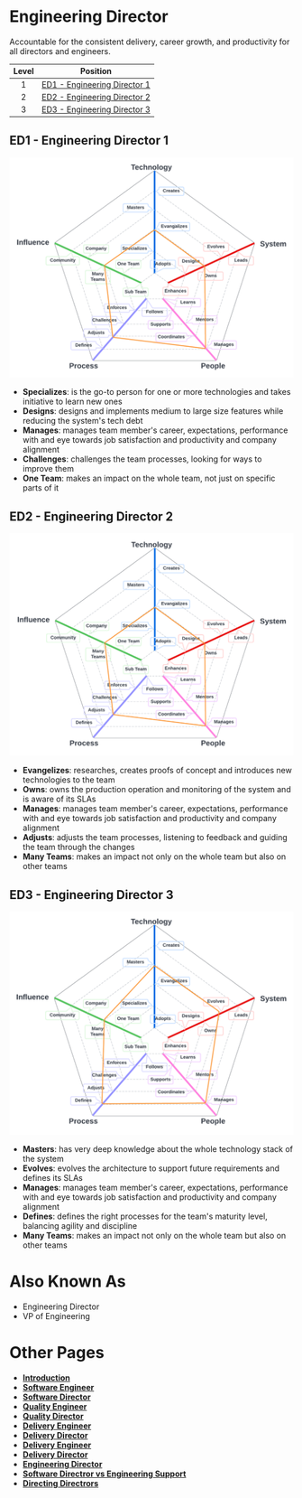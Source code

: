# Engineering Director

Accountable for the consistent delivery, career growth, and productivity for all directors and engineers.

| Level | Position |
| :---: | :---: |
| 1 | [ED1 - Engineering Director 1](#ed1---engineering-director-1) |
| 2 | [ED2 - Engineering Director 2](#ed2---engineering-director-2) |
| 3 | [ED3 - Engineering Director 3](#ed3---engineering-director-3) |

## ED1 - Engineering Director 1

![System Dimensions](charts/Layr-Engineering-Path-EE1.png "Engineering Director 1")

* **Specializes**: is the go-to person for one or more technologies and takes initiative to learn new ones
* **Designs**: designs and implements medium to large size features while reducing the system's tech debt
* **Manages**: manages team member's career, expectations, performance with and eye towards job satisfaction and productivity and company alignment
* **Challenges**: challenges the team processes, looking for ways to improve them
* **One Team**: makes an impact on the whole team, not just on specific parts of it

## ED2 - Engineering Director 2

![System Dimensions](charts/Layr-Engineering-Path-EE2.png "Engineering Director 2")

* **Evangelizes**: researches, creates proofs of concept and introduces new technologies to the team
* **Owns**: owns the production operation and monitoring of the system and is aware of its SLAs
* **Manages**: manages team member's career, expectations, performance with and eye towards job satisfaction and productivity and company alignment
* **Adjusts**: adjusts the team processes, listening to feedback and guiding the team through the changes
* **Many Teams**: makes an impact not only on the whole team but also on other teams

## ED3 - Engineering Director 3

![System Dimensions](charts/Layr-Engineering-Path-EE3.png "Engineering Director 3")

* **Masters**: has very deep knowledge about the whole technology stack of the system
* **Evolves**: evolves the architecture to support future requirements and defines its SLAs
* **Manages**: manages team member's career, expectations, performance with and eye towards job satisfaction and productivity and company alignment
* **Defines**: defines the right processes for the team's maturity level, balancing agility and discipline
* **Many Teams**: makes an impact not only on the whole team but also on other teams

# Also Known As
* Engineering Director
* VP of Engineering

# Other Pages
* [**Introduction**](README.md)
* [**Software Engineer**](Software-Engineer.md)
* [**Software Director**](Software-Director.md) 
* [**Quality Engineer**](Quality-Engineer.md)
* [**Quality Director**](Quality-Director.md)
* [**Delivery Engineer**](Delivery-Engineer.md)
* [**Delivery Director**](Delivery-Director.md)
* [**Delivery Engineer**](Delivery-Engineer.md)
* [**Delivery Director**](Delivery-Director.md)
* [**Engineering Director**](Engineering-Director.md)
* [**Software Directror vs Engineering Support**](Comparison-Software-Director-Engineering-Director.md)
* [**Directing Directrors**](Directing-Directors.md)

